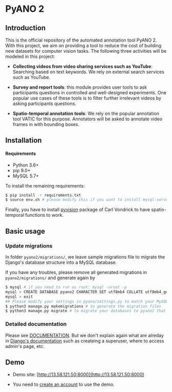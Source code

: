 PyANO 2
============

## Introduction
This is the official repository of the automated annotation tool PyANO 2.
With this project, we aim on providing a tool to reduce the cost of building new datasets for computer vision tasks.
The following three activities will be modeled in this project:

* __Collecting videos from video sharing services such as YouTube__: Searching based on text keywords. We rely on external search services such as YouTube.

* __Survey and report tools__: this module provides user tools to ask participants questions in controlled and well-designed experiments. One popular use cases of these tools is to filter further irrelevant videos by asking participants questions.

* __Spatio-temporal annotation tools__: We rely on the popular annotation tool VATIC for this purpose. Annotators will be asked to annotate video frames in with bounding boxes.


## Installation

#### Requirements

* Python 3.6+
* pip 9.0+
* MySQL 5.7+

To install the remaining requirements:

```bash
$ pip install -r requirements.txt
$ source env.sh # please modify this if you want to install mysql-server in Ubuntu.
```

Finally, you have to install [pyvision](https://github.com/cvondrick/pyvision) package of Carl Vondrick to have spatio-temporal functions to work.

## Basic usage

### Update migrations

In folder `pyano2/migrations/`, we leave sample migrations file to migrate the Django's database structure into a MySQL database.

If you have any troubles, please remove all generated migrations in `pyano2/migrations/` and generate again by 

```bash
$ mysql # if you need to run as root: mysql -uroot -p
mysql > CREATE DATABASE pyano2 CHARACTER SET utf8mb4 COLLATE utf8mb4_general_ci;
mysql > exit
## Please modify your settings in pyano/settings.py to match your MySQL server settings.
$ python3 manage.py makemigrations # to generate the migration files
$ python3 manage.py migrate # to migrate your databases to pyano2 that we have created.
```

### Detailed documentation

Please see [DOCUMENTATION](./DOCUMENTATION.md). But we don't explain again what are alreday in [Django's documentation](https://docs.djangoproject.com/en/2.1/) such as createing a superuser, where to access admin's page, etc.

## Demo

* Demo site: [http://13.58.121.50:8000](http://13.58.121.50:8000)

* You need to [create an account](http://13.58.121.50:8000/register/) to use the demo.